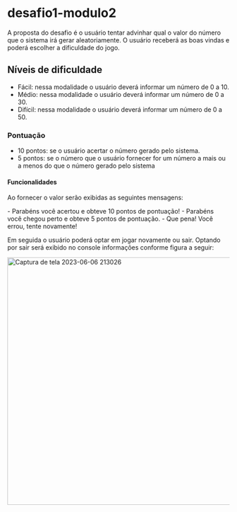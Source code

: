 # desafio1-modulo2
<p>A proposta do desafio é o usuário tentar advinhar qual o valor do número que o sistema irá gerar aleatoriamente. O usuário receberá as boas vindas e poderá escolher a dificuldade do jogo.</p>

## Níveis de dificuldade

- Fácil: nessa modalidade o usuário deverá informar um número de 0 a 10.
- Médio: nessa modalidade o usuário deverá informar um número de 0 a 30.
- Difícil: nessa modalidade o usuário deverá informar um número de 0 a 50.

### Pontuação
- 10 pontos: se o usuário acertar o número gerado pelo sistema.
- 5 pontos: se o número que o usuário fornecer for um número a mais ou a menos do que o número gerado pelo sistema

#### Funcionalidades
<p>Ao fornecer o valor serão exibidas as seguintes mensagens:</p>
- Parabéns você acertou e obteve 10 pontos de pontuação!
- Parabéns você chegou perto e obteve 5 pontos de pontuação.
- Que pena! Você errou, tente novamente!
<p>Em seguida o usuário poderá optar em jogar novamente ou sair. Optando por sair será exibido no console informações conforme figura a seguir:</p>
<img width="560" alt="Captura de tela 2023-06-06 213026" src="https://github.com/meire-zup/desafio1-modulo2/assets/133882369/7f563fc8-e3f1-4008-90a5-adea6f25da30">
